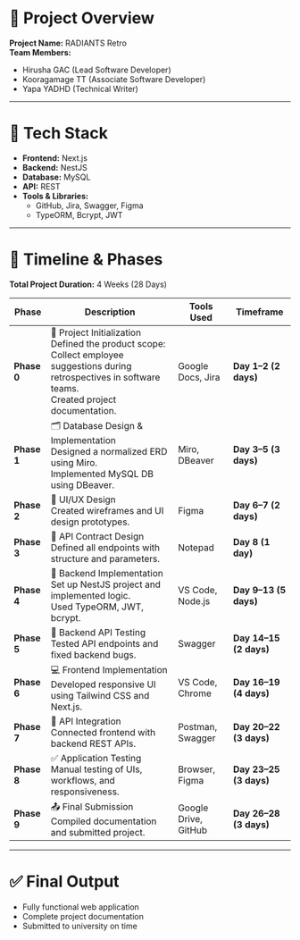 # 📘 Project Overview

**Project Name:** RADIANTS Retro  
**Team Members:**  
- Hirusha GAC (Lead Software Developer)  
- Kooragamage TT (Associate Software Developer)  
- Yapa YADHD (Technical Writer)

---

# 🔧 Tech Stack

- **Frontend:** Next.js  
- **Backend:** NestJS  
- **Database:** MySQL  
- **API:** REST  
- **Tools & Libraries:**  
  - GitHub, Jira, Swagger, Figma  
  - TypeORM, Bcrypt, JWT

---

# 📅 Timeline & Phases

**Total Project Duration:** 4 Weeks (28 Days)

| Phase | Description | Tools Used | Timeframe |
|-------|-------------|------------|-----------|
| **Phase 0** | 📝 Project Initialization<br>Defined the product scope: Collect employee suggestions during retrospectives in software teams.<br>Created project documentation. | Google Docs, Jira | **Day 1–2 (2 days)** |
| **Phase 1** | 🗂️ Database Design & Implementation<br>Designed a normalized ERD using Miro.<br>Implemented MySQL DB using DBeaver. | Miro, DBeaver | **Day 3–5 (3 days)** |
| **Phase 2** | 🎨 UI/UX Design<br>Created wireframes and UI design prototypes. | Figma | **Day 6–7 (2 days)** |
| **Phase 3** | 🔌 API Contract Design<br>Defined all endpoints with structure and parameters. | Notepad | **Day 8 (1 day)** |
| **Phase 4** | 🔧 Backend Implementation<br>Set up NestJS project and implemented logic.<br>Used TypeORM, JWT, bcrypt. | VS Code, Node.js | **Day 9–13 (5 days)** |
| **Phase 5** | 🧪 Backend API Testing<br>Tested API endpoints and fixed backend bugs. | Swagger | **Day 14–15 (2 days)** |
| **Phase 6** | 💻 Frontend Implementation<br>Developed responsive UI using Tailwind CSS and Next.js. | VS Code, Chrome | **Day 16–19 (4 days)** |
| **Phase 7** | 🔗 API Integration<br>Connected frontend with backend REST APIs. | Postman, Swagger | **Day 20–22 (3 days)** |
| **Phase 8** | ✅ Application Testing<br>Manual testing of UIs, workflows, and responsiveness. | Browser, Figma | **Day 23–25 (3 days)** |
| **Phase 9** | 📤 Final Submission<br>Compiled documentation and submitted project. | Google Drive, GitHub | **Day 26–28 (3 days)** |

---

# ✅ Final Output

- Fully functional web application  
- Complete project documentation  
- Submitted to university on time
